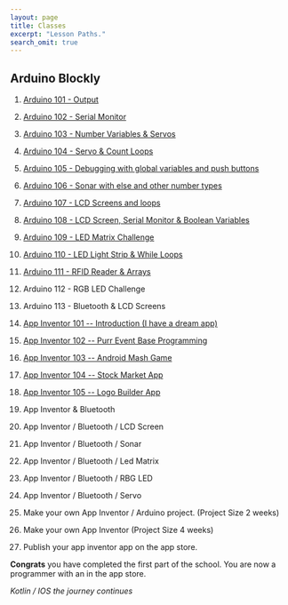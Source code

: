 ```yaml
---
layout: page
title: Classes
excerpt: "Lesson Paths."
search_omit: true
---
```


##  Arduino Blockly

1) [Arduino 101 - Output](/arduino-blockly/lesson-1-output/) 

2) [Arduino 102 - Serial Monitor](/arduino-blockly/lesson-2-serial-monitor/) 

3) [Arduino 103 - Number Variables & Servos](/arduino-blockly/lesson-3-number-variables-servos/)

4) [Arduino 104 - Servo & Count Loops](/arduino-blockly/lesson-4-count-loops-servos/)

5) [Arduino 105 - Debugging with global variables and push buttons](/arduino-blockly/lesson-5-global-variables-push-button)

6) [Arduino 106 - Sonar with else and other number types](/arduino-blockly/lesson-6-sonar/)

7) [Arduino 107 - LCD Screens and loops](/arduino-blockly/lesson-7-lcd-loops/) 

8) [Arduino 108 - LCD Screen, Serial Monitor & Boolean Variables](/arduino-blockly/lesson-8-lcd-serial-monitor)

9) [Arduino 109 - LED Matrix Challenge](/arduino-blockly/lesson-9-led-matrix-challenge)

10) [Arduino 110 - LED Light Strip & While Loops](/arduino-blockly/lesson-10-led-light-strip-array)

11) [Arduino 111 - RFID Reader & Arrays](/arduino-blockly/lesson-11-rfid-arrays)

12) Arduino 112 - RGB LED Challenge

13) Arduino 113 - Bluetooth & LCD Screens

14) [App Inventor 101 -- Introduction (I have a dream app)](http://www.appinventor.org/content/ai2apps/simpleApps/dream)

15) [App Inventor 102 -- Purr Event Base Programming](http://www.appinventor.org/content/ai2apps/simpleApps/paintPot2)

16) [App Inventor 103 -- Android Mash Game](http://www.appinventor.org/content/ai2apps/simpleApps/androidMash)

17) [App Inventor 104 -- Stock Market App](http://www.appinventor.org/content/ai2apps/intermediateApps/stockMarket)

18) [App Inventor 105 -- Logo Builder App](http://www.appinventor.org/content/ai2apps/intermediateApps/logo)

19) App Inventor & Bluetooth 

20) App Inventor / Bluetooth / LCD Screen

21) App Inventor / Bluetooth / Sonar

22) App Inventor / Bluetooth / Led Matrix

23) App Inventor / Bluetooth / RBG LED

24) App Inventor / Bluetooth / Servo

25) Make your own App Inventor / Arduino project.  (Project Size 2 weeks)

26) Make your own App Inventor (Project Size 4 weeks)

27) Publish your app inventor app on the app store.

**Congrats** you have completed the first part of the school. You are now a programmer with an in the app store.  

*Kotlin / IOS the journey continues*



